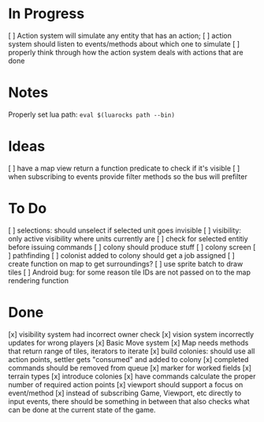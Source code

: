 # In Progress

[ ] Action system will simulate any entity that has an action;
    [ ] action system should listen to events/methods about which one to simulate
[ ] properly think through how the action system deals with actions that are done

# Notes

Properly set lua path:
`eval $(luarocks path --bin)`

# Ideas

[ ] have a map view return a function predicate to check if it's visible
[ ] when subscribing to events provide filter methods so the bus will prefilter

# To Do

[ ] selections: should unselect if selected unit goes invisible
[ ] visibility: only active visibility where units currently are
[ ] check for selected entitiy before issuing commands
[ ] colony should produce stuff
[ ] colony screen
[ ] pathfinding
[ ] colonist added to colony should get a job assigned
[ ] create function on map to get surroundings?
[ ] use sprite batch to draw tiles
[ ] Android bug: for some reason tile IDs are not passed on to the map rendering function

# Done

[x] visibility system had incorrect owner check
[x] vision system incorrectly updates for wrong players
[x] Basic Move system
[x] Map needs methods that return range of tiles, iterators to iterate
[x] build colonies: should use all action points, settler gets "consumed" and added to colony
[x] completed commands should be removed from queue
[x] marker for worked fields
[x] terrain types
[x] introduce colonies
[x] have commands calculate the proper number of required action points
[x] viewport should support a focus on event/method
[x] instead of subscribing Game, Viewport, etc directly to input events, there should be something in between that also checks what can be done at the current state of the game.
